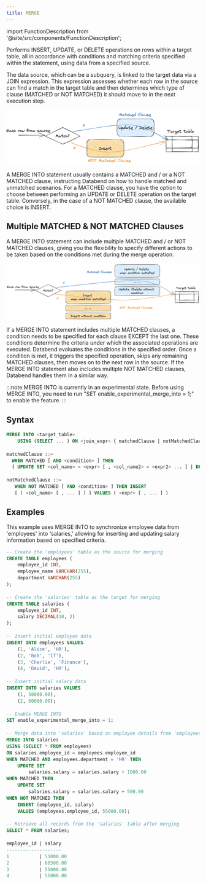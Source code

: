 ```yaml
---
title: MERGE
---
```

import FunctionDescription from '@site/src/components/FunctionDescription';

<FunctionDescription description="Introduced: v1.2.89"/>

Performs INSERT, UPDATE, or DELETE operations on rows within a target table, all in accordance with conditions and matching criteria specified within the statement, using data from a specified source.

The data source, which can be a subquery, is linked to the target data via a JOIN expression. This expression assesses whether each row in the source can find a match in the target table and then determines which type of clause (MATCHED or NOT MATCHED) it should move to in the next execution step.

![Alt text](../../../public/img/sql/merge-into-single-clause.png)

A MERGE INTO statement usually contains a MATCHED and / or a NOT MATCHED clause, instructing Databend on how to handle matched and unmatched scenarios. For a MATCHED clause, you have the option to choose between performing an UPDATE or DELETE operation on the target table. Conversely, in the case of a NOT MATCHED clause, the available choice is INSERT.

## Multiple MATCHED & NOT MATCHED Clauses

A MERGE INTO statement can include multiple MATCHED and / or NOT MATCHED clauses, giving you the flexibility to specify different actions to be taken based on the conditions met during the merge operation.

![Alt text](../../../public/img/sql/merge-into-multi-clause.png)

If a MERGE INTO statement includes multiple MATCHED clauses, a condition needs to be specified for each clause EXCEPT the last one. These conditions determine the criteria under which the associated operations are executed. Databend evaluates the conditions in the specified order. Once a condition is met, it triggers the specified operation, skips any remaining MATCHED clauses, then moves on to the next row in the source. If the MERGE INTO statement also includes multiple NOT MATCHED clauses, Databend handles them in a similar way.

:::note
MERGE INTO is currently in an experimental state. Before using MERGE INTO, you need to run "SET enable_experimental_merge_into = 1;" to enable the feature.
:::

## Syntax

```sql
MERGE INTO <target_table> 
    USING (SELECT ... ) ON <join_expr> { matchedClause | notMatchedClause } [ ... ]

matchedClause ::=
  WHEN MATCHED [ AND <condition> ] THEN 
  { UPDATE SET <col_name> = <expr> [ , <col_name2> = <expr2> ... ] | DELETE } 

notMatchedClause ::=
   WHEN NOT MATCHED [ AND <condition> ] THEN INSERT 
   [ ( <col_name> [ , ... ] ) ] VALUES ( <expr> [ , ... ] )
```

## Examples

This example uses MERGE INTO to synchronize employee data from 'employees' into 'salaries,' allowing for inserting and updating salary information based on specified criteria.

```sql
-- Create the 'employees' table as the source for merging
CREATE TABLE employees (
    employee_id INT,
    employee_name VARCHAR(255),
    department VARCHAR(255)
);

-- Create the 'salaries' table as the target for merging
CREATE TABLE salaries (
    employee_id INT,
    salary DECIMAL(10, 2)
);

-- Insert initial employee data
INSERT INTO employees VALUES
    (1, 'Alice', 'HR'),
    (2, 'Bob', 'IT'),
    (3, 'Charlie', 'Finance'),
    (4, 'David', 'HR');

-- Insert initial salary data
INSERT INTO salaries VALUES
    (1, 50000.00),
    (2, 60000.00);

-- Enable MERGE INTO
SET enable_experimental_merge_into = 1;

-- Merge data into 'salaries' based on employee details from 'employees'
MERGE INTO salaries
USING (SELECT * FROM employees)
ON salaries.employee_id = employees.employee_id
WHEN MATCHED AND employees.department = 'HR' THEN
    UPDATE SET
        salaries.salary = salaries.salary + 1000.00
WHEN MATCHED THEN
    UPDATE SET
        salaries.salary = salaries.salary + 500.00
WHEN NOT MATCHED THEN
    INSERT (employee_id, salary)
    VALUES (employees.employee_id, 55000.00);

-- Retrieve all records from the 'salaries' table after merging
SELECT * FROM salaries;

employee_id | salary
--------------------
1           | 51000.00
2           | 60500.00
3           | 55000.00
4           | 55000.00
```
